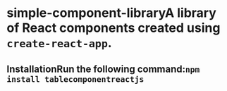 # simple-component-libraryA library of React components created using `create-react-app`.

## InstallationRun the following command:`npm install tablecomponentreactjs`

##
